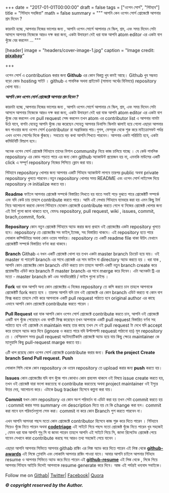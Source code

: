 +++
date = "2017-01-01T00:00:00"
draft = false
tags = ["ওপেন সোর্স", "গিটহাব"]
title = "গিটহাব  সহজিয়া"
math = false
summary = """
আপনি কেন ওপেন সোর্স প্রোজেক্টে আপনার শ্রম দিবেন ?

কারনটা হচ্ছে ,আপনার নিজের ভালোর জন্য , আপনি ওপেন সোর্সে আপানার যে স্কিল, শ্রম, এবং সময় দিবেন সেটা আসলে আপনার নিজেকে আরও দক্ষ করা জন্য, একটা উদাহরণ দেই ধরা যাক আপনি  atom editor এর একটা বাগ খুঁজে বের করলেন ...
"""

[header]
image = "headers/cover-image-1.jpg"
caption = "Image credit: [**pixabay**](https://pixabay.com/en/hacker-internet-technology-1569744/)"

+++

ওপেন সোর্স এ contribution করার জন্য  **Github** এর  কোন বিকল্প খুব কমই আছে। Github খুব সম্ভবত বড়ো কোড hosting সাইট । github এ পাবলিক অথবা প্রাইভেট (সামান্য অর্থের বিনিময়ে) repository  খোলা যায়।

***আপনি কেন ওপেন সোর্স প্রোজেক্টে আপনার শ্রম দিবেন ?*** 

কারনটা হচ্ছে ,আপনার নিজের ভালোর জন্য , আপনি ওপেন সোর্সে আপানার যে স্কিল, শ্রম, এবং সময় দিবেন সেটা আসলে আপনার নিজেকে আরও দক্ষ করা জন্য, একটা উদাহরণ দেই ধরা যাক আপনি  atom editor এর একটা বাগ খুঁজে বের করলেন এবং  pull request সেন্ড করলেন তখন  atom এর contributor list এ আপনার নামটা উঠে যাবে, বাগটা যেহেতু আপনি খুঁজে বের করেছেন সেহেতু আপনার ডিবাগিং স্কিলটা ঝালাই হয়ে গেলো এছাড়া আপনার জব পাওয়ার জন্য ওপেন সোর্স contributor রা অগ্রাধিকার পায়।গুগল, ফেসবুক থেকে শুরু করে মাইক্রোসফট পর্যন্ত এখন ওপেন সোর্সের দিকে ঝুঁকছে। সবচেয়ে বড় কথা আপনি শিখতে পারবেন। আপনার একটা পরিচিতি হবে, একটা কমিউনিটি বিল্ডাপ হবে। 

অনেক ওপেন সোর্স প্রোজেক্ট গিটহাবে তাদের বিশাল community নিয়ে কাজ চালিয়ে যাচ্ছে । যে কেউ পাবলিক repository এর  কোড পড়তে পারে এর জন্য কোন github অ্যাকাউন্ট প্রয়োজন হয় না, এমনকি মাউসের একটি click এ সম্পূর্ণ repository নিজের পিসিতে ক্লোন করা যায়।

গিটহাবে repository খোলার জন্য আপনার একটি গিটহাব অ্যাকাউন্ট লাগবে তারপর public অথবা private repository খুলতে পারবেন।নতুন repository খোলার সময় README এবং ওপেন সোর্স লাইসেন্স দিয়ে repository কে initialize করতে হয়।

**Readme**
ফাইলে আপনার প্রোজেক্ট সম্পর্কে বিস্তারিত লিখতে হয় যাতে সবাই পড়ে বুঝতে পারে প্রোজেক্টটি সম্পর্কে এবং যদি কেউ চায় তাহলে contribute করতে পারে।
আমি এই লেখায় গিটহাবে ব্যাবহার করা হয় এমন কিছু টার্ম নিয়ে আলোচনা করবো কেননা গিটহাবে যেকোন প্রোজেক্টে contribute করতে গেলে বা নিজের প্রোজেক্ট খোলার জন্য এই টার্ম গুলো জানা থাকতে হবে, যেমনঃ repository, pull request, wiki , issues, commit, brach,commit, fork.

**Repository**
কোন নতুন প্রোজেক্ট গিটহাবে অ্যাড করার জন্য প্রথমে ওই প্রোজেক্টের একটা repository  খুলতে হবে। repository তে প্রোজেক্টের সব ফাইল,ইমেজ, সহ বিস্তারিত থাকবে। এই repository হতে পারে লোকাল কম্পিউটারে অথবা কোন ওয়েব সার্ভারে।
repository  তে একটি readme  file থাকা উচিৎ যেখানে প্রোজেক্টটি সম্পর্কে বিস্তারিত বর্ণনা করা থাকবে।

**Branch**
Githab এ যখন একটি প্রোজেক্ট খোলা হয় তখন একটা master branch ক্রিয়েট হয়ে যায়। ওই master বা প্যারেন্ট branch এর সাথে প্রোজেক্ট এর সাব ফাইল বা directory অ্যাড করতে হয় ।
ধরা যাক , আপনি কোন প্রোজেক্টের কোন branch এডিট করতে চান তাহলে আপনি একটি নতুন branch create করে প্রয়োজনীয় এডিট করে branch টি master branch এর সাথে merge করে দিবেন। এটা অনেকটা ট্রি এর মতো - master branch রুট এবং সাবডিরেক্টরি / ফাইল গুলো চাইল্ড ।

**Fork**
ধরা যাক আপনি অন্য কোন প্রোজেক্টের এ নিজের repository তে কপি করতে চান তাহলে আপনাকে প্রোজেক্টটি fork করতে হবে । তারপর আপনি যদি চান ওই প্রোজেক্টে এর কোন branch এডিট করতে বা কোন বাগ ফিক্স করতে তাহলে সেটা করে আপনাকে একটি pull request  পাঠাতে হবে original author এর কাছে এভাবে আপনি কোন প্রোজেক্টে contribute করতে পারেন ।


**Pull Request**
ধরা যাক আপনি কোন ওপেন সোর্স প্রোজেক্টে contribute করতে চান, আপনি ওই প্রোজেক্টে একটি বাগ খুঁজে পেয়েছেন এবং বাগটি ফিক্স করেছেন তখন আপনাকে একটি pull  request  বিস্তারিত বর্ণনা সহ পাঠাতে হবে ওই প্রোজেক্ট যে maintain করছে তার কাছে তখন সে ওই pull request টা দেখে যদি accept  করে  তাহলে অ্যাড করে দিবে (ignore  ও করতে পারে যদি উল্টাপাল্টা request  পাঠানো হয়) মূল repository তে । বেশিরভাগ সময় pull request  অটোম্যাটিকালি প্রোজেক্টে অ্যাড হয়ে যায় কিছু ক্ষেত্রে maintainer কে ম্যানুয়ালি কিছু pull-request marge করতে হয়।

৩টি ধাপ রয়েছে কোন ওপেন সোর্স প্রোজেক্টে contribute করার জন্য।
**Fork the project**
**Create branch**
**Send Pull request.**
**Push** 

লোকাল পিসি থেকে কোন  repository কে ওয়েব repository তে upload  করার জন্য **push** করতে হয়।

**Issues** 
কোন প্রোজেক্টের যদি বাগ খুঁজে পান কোথাও কোন প্রবলেম থাকলে ওই বিষয়ে issue create করতে হয়, তখন ওই প্রোজেক্ট যারা ফলো করতেছে বা contribute করতেছে অথবা project maintainer ওই ইস্যুর উত্তর দেয়, আলোচনা করে। এটাকে bug tracker হিসেবে কল্পনা করা যায়।

**Commit**
যখন কোন repository এর কোন অংশ পরিবর্তন বা এডিট করা হয় তখন সেটা commit করতে হয় ।commit করার সময় summary  এবং description দিতে হয় যে কি change করা হল। commit করা মানে হল পরিবর্তনগুলো সেভ করা। commit না করে কোন Branch পুশ করতে পারবেন না।

এখন আপনি আপনরা পছন্দ মতো কোন প্রোজেক্টে contributor হিসেবে কাজ শুরু করে দিতে পারেন । গিটহাবে গিয়েও খুঁজে নিতে পারেন অথবা **[codetriage](https://www.codetriage.com)** এই সাইটে গিয়ে পছন্দ মতো প্রোজেক্ট খুঁজে নিতে পারেন খুব সহজেই , যেমন ধরা যাক আপনি শুধু সি বা জাভা পারেন তাহলে আপনি এই সাইটে গিয়ে সি, জাভা রিলেটেড প্রোজেক্ট পেয়ে যাবেন সেখানে কারা contribute করছে সহ আরও তথ্য সহজেই পেয়ে যাবেন ।

এছাড়া আপনি আপনার সিভিতে আপনার githab রাঙ্কিং এর লিঙ্ক অ্যাড করে দিতে পারেন এই লিঙ্ক থেকে **[github-awards](http://git-awards.com)**  এই লিঙ্কে গ্লোবালি এবং লোকালি আপনার রাঙ্কিং পাওয়া যাবে। আবার আপনি চাইলে আপনার গিটহাব resume ও আপনার সিভিতে অ্যাড করে দিতে পারেন এই **[github-resume](https://resume.github.io)** এই লিঙ্ক থেকে , লিঙ্কে গিয়ে আপনার গিটহাব আইডি দিলেই আপনাকে resume generate করে দিবে।
আজ এই পর্যন্তই ধন্যবাদ সবাইকে।

Follow me on 
[Githab](https://github.com/shohan4556/)|
[Twitter](https://twitter.com/shohan4556/)|
[Facebook](https://facebook.com/shohan4556/)|
[Quora](https://www.quora.com/profile/Shohanur-Rahaman)

***© copyright reserved by the Author.***

